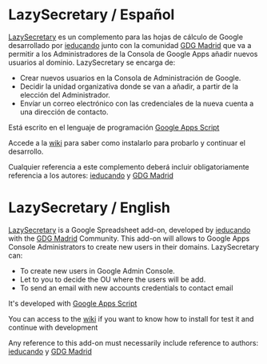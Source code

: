 # LazySecretary / Español

<a href="https://chrome.google.com/webstore/detail/lazysecretary/abmdighgdmglekpgfgigllfpnakjofcm?utm_source=permalink" target="_blank">LazySecretary</a> es un complemento para las hojas de cálculo de Google desarrollado por <a href="http://ieducando.com" target="_blank">ieducando</a> junto con la comunidad <a href="https://plus.google.com/u/0/b/108412825091483733423/communities/106561953391669938292" target="_blank">GDG Madrid</a> que va a permitir a los Administradores de la Consola de Google Apps añadir nuevos usuarios al dominio. LazySecretary se encarga de:
- Crear nuevos usuarios en la Consola de Administración de Google.
- Decidir la unidad organizativa donde se van a añadir, a partir de la elección del Administrador.
- Envíar un correo electrónico con las credenciales de la nueva cuenta a una dirección de contacto.

Está escrito en el lenguaje de programación <a href="https://developers.google.com/apps-script/" target="_blank">Google Apps Script</a>

Accede a la <a href="https://github.com/pedro-ieducando/LazySecretary/wiki" target="_blank">wiki</a> para saber como instalarlo para probarlo y continuar el desarrollo.

Cualquier referencia a este complemento deberá incluir obligatoriamente referencia a los autores: <a href="http://ieducando.com" target="_blank">ieducando</a> y <a href="https://plus.google.com/u/0/b/108412825091483733423/communities/106561953391669938292" target="_blank">GDG Madrid</a>


# LazySecretary / English

<a href="https://chrome.google.com/webstore/detail/lazysecretary/abmdighgdmglekpgfgigllfpnakjofcm?utm_source=permalink" target="_blank">LazySecretary</a> is a Google Spreadsheet add-on, developed by <a href="http://ieducando.com" target="_blank">ieducando</a> with the <a href="https://plus.google.com/u/0/b/108412825091483733423/communities/106561953391669938292" target="_blank">GDG Madrid</a> Community. This add-on will allows to Google Apps Console Administrators to create new users in their domains. LazySecretary can:
- To create new users in Google Admin Console.
- Let to you to decide the OU where the users will be add.
- To send an email with new accounts credentials to contact email

It's developed with <a href="https://developers.google.com/apps-script/" target="_blank">Google Apps Script</a>

You can access to the <a href="https://github.com/pedro-ieducando/LazySecretary/wiki" target="_blank">wiki</a> if you want to know how to install for test it and continue with development


Any reference to this add-on must necessarily include reference to authors: <a href="http://ieducando.com" target="_blank">ieducando</a> y <a href="https://plus.google.com/u/0/b/108412825091483733423/communities/106561953391669938292" target="_blank">GDG Madrid</a>
